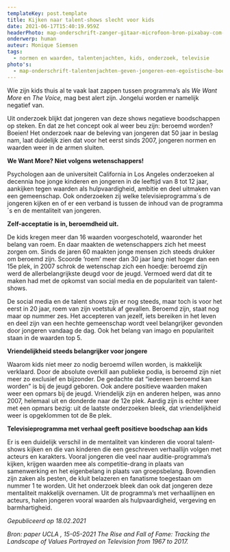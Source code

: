 ```yaml
---
templateKey: post.template
title: Kijken naar talent-shows slecht voor kids
date: 2021-06-17T15:40:19.959Z
headerPhoto: map-onderschrift-zanger-gitaar-microfoon-bron-pixabay-com-image-img-zanger-gitaar-microfoon-jpg
onderwerp: human
auteur: Monique Siemsen
tags:
  - normen en waarden, talentenjachten, kids, onderzoek, televisie
photo's:
  - map-onderschrift-talentenjachten-geven-jongeren-een-egoïstische-boodschap-mee-zo-blijkt-uit-onderzoek-bron-pixabay-com-image-img-kind-schermtijd-computer-jpg
---
```

Wie zijn kids thuis al te vaak laat zappen tussen programma’s als *We Want More* en *The Voice,* mag best alert zijn. Jongelui worden er namelijk negatief van.

Uit onderzoek blijkt dat jongeren van deze shows negatieve boodschappen op steken. En dat ze het concept ook al weer beu zijn: beroemd worden? Boeien! Het onderzoek naar de beleving van jongeren dat 50 jaar in beslag nam, laat duidelijk zien dat voor het eerst sinds 2007, jongeren normen en waarden weer in de armen sluiten.

**We Want More? Niet volgens wetenschappers!**

Psychologen aan de universiteit California in Los Angeles onderzoeken al decennia hoe jonge kinderen en jongeren in de leeftijd van 8 tot 12 jaar, aankijken tegen waarden als hulpvaardigheid, ambitie en deel uitmaken van een gemeenschap. Ook onderzoeken zij welke televisieprogramma´s de jongeren kijken en of er een verband is tussen de inhoud van de programma´s en de mentaliteit van jongeren.

**Zelf-acceptatie is in, beroemdheid uit.**

De kids kregen meer dan 16 waarden voorgeschoteld, waaronder het belang van roem. En daar maakten de wetenschappers zich het meest zorgen om. Sinds de jaren 60 maakten jonge mensen zich steeds drukker om beroemd zijn. Scoorde ‘roem’ meer dan 30 jaar lang niet hoger dan een 15e plek, in 2007 schrok de wetenschap zich een hoedje: beroemd zijn werd de allerbelangrijkste deugd voor de jeugd. Vermoed werd dat dit te maken had met de opkomst van social media en de populariteit van talent-shows.

De social media en de talent shows zijn er nog steeds, maar toch is voor het eerst in 20 jaar, roem van zijn voetstuk af gevallen. Beroemd zijn, staat nog maar op nummer zes. Het accepteren van jezelf, iets bereiken in het leven en deel zijn van een hechte gemeenschap wordt veel belangrijker gevonden door jongeren vandaag de dag. Ook het belang van imago en populariteit staan in de waarden top 5.

**Vriendelijkheid steeds belangrijker voor jongere**

Waarom kids niet meer zo nodig beroemd willen worden, is makkelijk verklaard. Door de absolute overkill aan publieke podia, is beroemd zijn niet meer zo exclusief en bijzonder. De gedachte dat “iedereen beroemd kan worden” is bij de jeugd geboren. Ook andere positieve waarden maken weer een opmars bij de jeugd. Vriendelijk zijn en anderen helpen, was anno 2007, helemaal uit en donderde naar de 12e plek. Aardig zijn is echter weer met een opmars bezig: uit de laatste onderzoeken bleek, dat vriendelijkheid weer is opgeklommen tot de 8e plek.

**Televisieprogramma met verhaal geeft positieve boodschap aan kids**

Er is een duidelijk verschil in de mentaliteit van kinderen die vooral talent-shows kijken en die van kinderen die een geschreven verhaallijn volgen met acteurs en karakters. Vooral jongeren die veel naar auditie-programma’s kijken, krijgen waarden mee als competitie-drang in plaats van samenwerking en het eigenbelang in plaats van groepsbelang. Bovendien zijn zaken als pesten, de kluit belazeren en fanatisme toegestaan om nummer 1 te worden. Uit het onderzoek bleek dan ook dat jongeren deze mentaliteit makkelijk overnamen. Uit de programma’s met verhaallijnen en acteurs, halen jongeren vooral waarden als hulpvaardigheid, vergeving en barmhartigheid.  

*Gepubliceerd op 18.02.2021*

*Bron: paper UCLA , 15-05-2021 The Rise and Fall of Fame: Tracking the Landscape of Values Portrayed on Television from 1967 to 2017.*